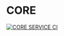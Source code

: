 # CORE

[![CORE SERVICE CI](https://github.com/telly-health/tellyhealth/actions/workflows/core-service.yml/badge.svg)](https://github.com/telly-health/tellyhealth/actions/workflows/core-service.yml)
